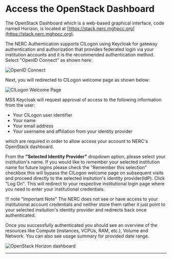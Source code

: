 # Access the OpenStack Dashboard

The OpenStack Dashboard which is a web-based graphical interface, code named
Horizon, is located at [https://stack.nerc.mghpcc.org](https://stack.nerc.mghpcc.org).

The NERC Authentication supports CILogon using Keycloak for gateway authentication
and authorization that provides federated login via your institution accounts and
it is the recommended authentication method. Select "OpenID Connect" as shown here:

![OpenID Connect](images/openstack_login.png)

Next, you will redirected to CILogon welcome page as shown below:

![CILogon Welcome Page](images/CILogon_interface.png)

MSS Keycloak will request approval of access to the following information from the
user:

- Your CILogon user identifier
- Your name
- Your email address
- Your username and affiliation from your identity provider

which are required in order to allow access your account to NERC's OpenStack
dashboard.

From the **"Selected Identity Provider"** dropdown option, please select your institution's
name. If you would like to remember your selected institution name for future
logins please check the "Remember this selection" checkbox this will bypass the
CILogon welcome page on subsequent visits and proceed directly to the selected insitution's
identity provider(IdP). Click "Log On". This will redirect to your respective institutional
login page where you need to enter your institutional credentials.

!!! note "Important Note"
    The NERC does not see or have access to your institutional account credentials
    and neither store them rather it just point to your selected insitution's identity
    provider and redirects back once authenticated.

Once you successfully authenticated you should see an overview of the resources
like Compute (instances, VCPUs, RAM, etc.), Volume and Network. You can also
see usage summary for provided date range.

![OpenStack Horizon dashboard](images/horizon_dashboard.png)

---

